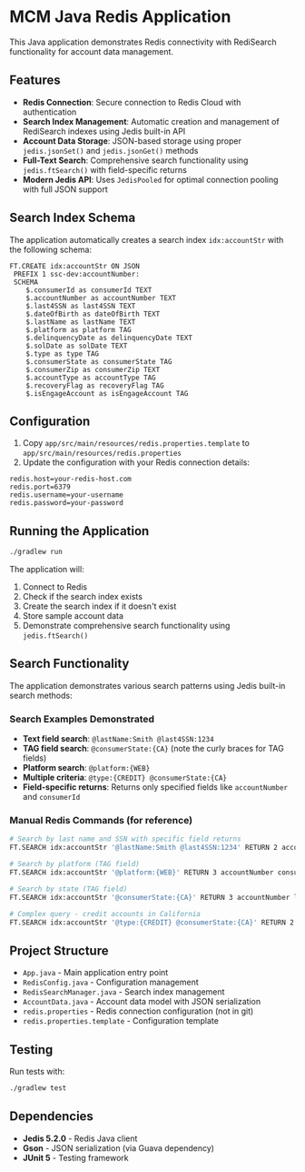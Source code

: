 # MCM Java Redis Application

This Java application demonstrates Redis connectivity with RediSearch functionality for account data management.

## Features

- **Redis Connection**: Secure connection to Redis Cloud with authentication
- **Search Index Management**: Automatic creation and management of RediSearch indexes using Jedis built-in API
- **Account Data Storage**: JSON-based storage using proper `jedis.jsonSet()` and `jedis.jsonGet()` methods
- **Full-Text Search**: Comprehensive search functionality using `jedis.ftSearch()` with field-specific returns
- **Modern Jedis API**: Uses `JedisPooled` for optimal connection pooling with full JSON support

## Search Index Schema

The application automatically creates a search index `idx:accountStr` with the following schema:

```
FT.CREATE idx:accountStr ON JSON
 PREFIX 1 ssc-dev:accountNumber:
 SCHEMA
    $.consumerId as consumerId TEXT
    $.accountNumber as accountNumber TEXT
    $.last4SSN as last4SSN TEXT
    $.dateOfBirth as dateOfBirth TEXT
    $.lastName as lastName TEXT
    $.platform as platform TAG
    $.delinquencyDate as delinquencyDate TEXT
    $.solDate as solDate TEXT
    $.type as type TAG
    $.consumerState as consumerState TAG
    $.consumerZip as consumerZip TEXT
    $.accountType as accountType TAG
    $.recoveryFlag as recoveryFlag TAG
    $.isEngageAccount as isEngageAccount TAG
```

## Configuration

1. Copy `app/src/main/resources/redis.properties.template` to `app/src/main/resources/redis.properties`
2. Update the configuration with your Redis connection details:

```properties
redis.host=your-redis-host.com
redis.port=6379
redis.username=your-username
redis.password=your-password
```

## Running the Application

```bash
./gradlew run
```

The application will:
1. Connect to Redis
2. Check if the search index exists
3. Create the search index if it doesn't exist
4. Store sample account data
5. Demonstrate comprehensive search functionality using `jedis.ftSearch()`

## Search Functionality

The application demonstrates various search patterns using Jedis built-in search methods:

### Search Examples Demonstrated
- **Text field search**: `@lastName:Smith @last4SSN:1234`
- **TAG field search**: `@consumerState:{CA}` (note the curly braces for TAG fields)
- **Platform search**: `@platform:{WEB}`
- **Multiple criteria**: `@type:{CREDIT} @consumerState:{CA}`
- **Field-specific returns**: Returns only specified fields like `accountNumber` and `consumerId`

### Manual Redis Commands (for reference)
```bash
# Search by last name and SSN with specific field returns
FT.SEARCH idx:accountStr '@lastName:Smith @last4SSN:1234' RETURN 2 accountNumber consumerId

# Search by platform (TAG field)
FT.SEARCH idx:accountStr '@platform:{WEB}' RETURN 3 accountNumber consumerId lastName

# Search by state (TAG field)
FT.SEARCH idx:accountStr '@consumerState:{CA}' RETURN 3 accountNumber lastName platform

# Complex query - credit accounts in California
FT.SEARCH idx:accountStr '@type:{CREDIT} @consumerState:{CA}' RETURN 2 accountNumber consumerId
```

## Project Structure

- `App.java` - Main application entry point
- `RedisConfig.java` - Configuration management
- `RedisSearchManager.java` - Search index management
- `AccountData.java` - Account data model with JSON serialization
- `redis.properties` - Redis connection configuration (not in git)
- `redis.properties.template` - Configuration template

## Testing

Run tests with:

```bash
./gradlew test
```

## Dependencies

- **Jedis 5.2.0** - Redis Java client
- **Gson** - JSON serialization (via Guava dependency)
- **JUnit 5** - Testing framework
